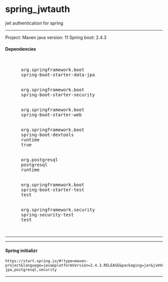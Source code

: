 # spring_jwtauth
jwt authentication for spring

---
Project: Maven
java version: 11
Spring boot: 2.4.3

#### Dependencies
<pre>
  <dependencies>
    <dependency>
      <groupId>org.springframework.boot</groupId>
      <artifactId>spring-boot-starter-data-jpa</artifactId>
    </dependency>
    <dependency>
      <groupId>org.springframework.boot</groupId>
      <artifactId>spring-boot-starter-security</artifactId>
    </dependency>
    <dependency>
      <groupId>org.springframework.boot</groupId>
      <artifactId>spring-boot-starter-web</artifactId>
    </dependency>
    <dependency>
      <groupId>org.springframework.boot</groupId>
      <artifactId>spring-boot-devtools</artifactId>
      <scope>runtime</scope>
      <optional>true</optional>
    </dependency>
    <dependency>
      <groupId>org.postgresql</groupId>
      <artifactId>postgresql</artifactId>
      <scope>runtime</scope>
    </dependency>
    <dependency>
      <groupId>org.springframework.boot</groupId>
      <artifactId>spring-boot-starter-test</artifactId>
      <scope>test</scope>
    </dependency>
    <dependency>
      <groupId>org.springframework.security</groupId>
      <artifactId>spring-security-test</artifactId>
      <scope>test</scope>
    </dependency>
  </dependencies>
</pre>
---
---
#### Spring initializr
```
https://start.spring.io/#!type=maven-project&language=java&platformVersion=2.4.3.RELEASE&packaging=jar&jvmVersion=11&groupId=springjwt&artifactId=jwtauth&name=jwtauth&description=jwt%20authentication%20for%20spring&packageName=springjwt.jwtauth&dependencies=web,devtools,data-jpa,postgresql,security
```
---



